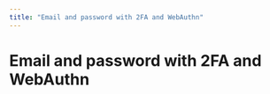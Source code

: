 ```yaml
---
title: "Email and password with 2FA and WebAuthn"
---
```


# Email and password with 2FA and WebAuthn
